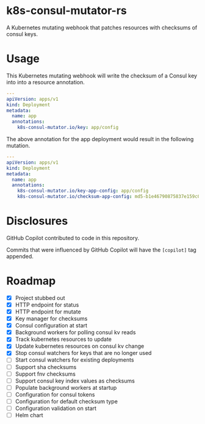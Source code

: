 # k8s-consul-mutator-rs

A Kubernetes mutating webhook that patches resources with checksums of consul keys.

# Usage

This Kubernetes mutating webhook will write the checksum of a Consul key into into a resource annotation.

```yaml
---
apiVersion: apps/v1
kind: Deployment
metadata:
  name: app
  annotations:
    k8s-consul-mutator.io/key: app/config
```

The above annotation for the app deployment would result in the following mutation.

```yaml
---
apiVersion: apps/v1
kind: Deployment
metadata:
  name: app
  annotations:
    k8s-consul-mutator.io/key-app-config: app/config
    k8s-consul-mutator.io/checksum-app-config: md5-b1e46790875837e159c0787bac2e29be
```

# Disclosures

GitHub Copilot contributed to code in this repository.

Commits that were influenced by GitHub Copilot will have the `[copilot]` tag appended.

# Roadmap

- [X] Project stubbed out
- [X] HTTP endpoint for status
- [X] HTTP endpoint for mutate
- [X] Key manager for checksums
- [X] Consul configuration at start
- [X] Background workers for polling consul kv reads
- [X] Track kubernetes resources to update
- [X] Update kubernetes resources on consul kv change
- [X] Stop consul watchers for keys that are no longer used
- [ ] Start consul watchers for existing deployments
- [ ] Support sha checksums
- [ ] Support fnv checksums
- [ ] Support consul key index values as checksums
- [ ] Populate background workers at startup
- [ ] Configuration for consul tokens
- [ ] Configuration for default checksum type
- [ ] Configuration validation on start
- [ ] Helm chart
